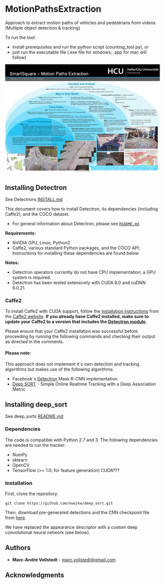 # MotionPathsExtraction
Approach to extract motion paths of vehicles and pedestrians from videos (Multiple object detection &amp; tracking)

To run the tool:

* Install prerequisites and run the python script (counting_tool.py), or
* just run the executable file (.exe file for windows; .app for mac will follow) 

![Poster](/poster/poster_A0_tracks.jpg)

## Installing Detectron

See Detectrons [INSTALL.md](https://github.com/mavoll/MotionPathsExtraction/edit/master/Detectron/INSTALL.md)

This document covers how to install Detectron, its dependencies (including Caffe2), and the COCO dataset.

- For general information about Detectron, please see [`README.md`](README.md).

**Requirements:**

- NVIDIA GPU, Linux, Python2
- Caffe2, various standard Python packages, and the COCO API; Instructions for installing these dependencies are found below

**Notes:**

- Detectron operators currently do not have CPU implementation; a GPU system is required.
- Detectron has been tested extensively with CUDA 8.0 and cuDNN 6.0.21.

### Caffe2

To install Caffe2 with CUDA support, follow the [installation instructions](https://caffe2.ai/docs/getting-started.html) from the [Caffe2 website](https://caffe2.ai/). **If you already have Caffe2 installed, make sure to update your Caffe2 to a version that includes the [Detectron module](https://github.com/pytorch/pytorch/tree/master/modules/detectron).**

Please ensure that your Caffe2 installation was successful before proceeding by running the following commands and checking their output as directed in the comments.

#### Please note:
This approach does not implement it´s own detection and tracking algorithms but makes use of the following algorithms:  
* Facebook´s [Detectron](https://github.com/facebookresearch/Detectron) Mask R-CNN implementation 
* [Deep SORT](https://github.com/nwojke/deep_sort) - Simple Online Realtime Tracking with a Deep Association Metric

## Installing deep_sort

See deep_sorts [README.md](https://github.com/mavoll/MotionPathsExtraction/edit/master/deep_sort/README.md)

### Dependencies

The code is compatible with Python 2.7 and 3. The following dependencies are
needed to run the tracker:

* NumPy
* sklearn
* OpenCV
* TensorFlow (>= 1.0; for feature generation) CUDA???

### Installation

First, clone the repository:
```
git clone https://github.com/nwojke/deep_sort.git
```
Then, download pre-generated detections and the CNN checkpoint file from
[here](https://drive.google.com/open?id=18fKzfqnqhqW3s9zwsCbnVJ5XF2JFeqMp).

We have replaced the appearance descriptor with a custom deep convolutional
neural network (see below).


## Authors

* **Marc-André Vollstedt** - marc.vollstedt@gmail.com

## Acknowledgments
